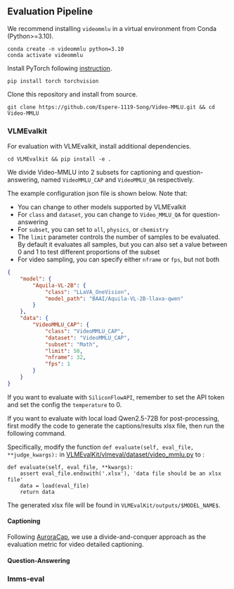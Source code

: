 ## Evaluation Pipeline

We recommend installing `videommlu` in a virtual environment from Conda (Python>=3.10).
```
conda create -n videommlu python=3.10
conda activate videommlu
```

Install PyTorch following [instruction](https://pytorch.org/get-started/locally/). 
```
pip install torch torchvision
```

Clone this repository and install from source.
```
git clone https://github.com/Espere-1119-Song/Video-MMLU.git && cd Video-MMLU
```

### VLMEvalkit

For evaluation with VLMEvalkit, install additional dependencies.
```
cd VLMEvalkit && pip install -e .
```

We divide Video-MMLU into 2 subsets for captioning and question-answering, named `VideoMMLU_CAP` and `VideoMMLU_QA` respectively.

The example configuration json file is shown below. Note that:
- You can change to other models supported by VLMEvalkit
- For `class` and `dataset`, you can change to `Video_MMLU_QA` for question-answering
- For `subset`, you can set to `all`, `physics`, or `chemistry`
- The `limit` parameter controls the number of samples to be evaluated. By default it evaluates all samples, but you can also set a value between 0 and 1 to test different proportions of the subset
- For video sampling, you can specify either `nframe` or `fps`, but not both

```json
{
    "model": {
        "Aquila-VL-2B": {
            "class": "LLaVA_OneVision",
            "model_path": "BAAI/Aquila-VL-2B-llava-qwen"
        }
    },
    "data": {
        "VideoMMLU_CAP": {
            "class": "VideoMMLU_CAP",
            "dataset": "VideoMMLU_CAP",
            "subset": "Math",
            "limit": 50,
            "nframe": 32,
            "fps": 1
        }
    }
}
```

If you want to evaluate with `SiliconFlowAPI`, remember to set the API token and set the config the `temperature` to 0.

If you want to evaluate with local load Qwen2.5-72B for post-processing, first modify the code to generate the captions/results xlsx file, then run the following command.

Specifically, modify the function `def evaluate(self, eval_file, **judge_kwargs):` in [VLMEvalKit/vlmeval/dataset/video_mmlu.py](https://github.com/Espere-1119-Song/Video-MMLU/blob/main/VLMEvalKit/vlmeval/dataset/video_mmlu.py) to :
```
def evaluate(self, eval_file, **kwargs):
    assert eval_file.endswith('.xlsx'), 'data file should be an xlsx file'
    data = load(eval_file)
    return data
```
The generated xlsx file will be found in `VLMEvalKit/outputs/$MODEL_NAME$`.

#### Captioning
Following [AuroraCap](https://wenhaochai.com/aurora-web), we use a divide-and-conquer approach as the evaluation metric for video detailed captioning.



#### Question-Answering

### lmms-eval
